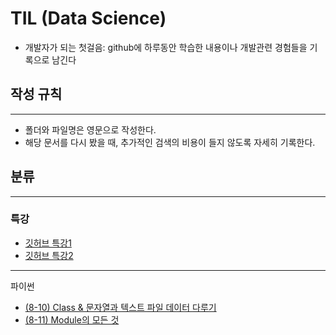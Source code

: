 # TIL (Data Science)
- 개발자가 되는 첫걸음: github에 하루동안 학습한 내용이나 개발관련 경험들을 기록으로 남긴다
## 작성 규칙
---
- 폴더와 파일명은 영문으로 작성한다.
- 해당 문서를 다시 봤을 때, 추가적인 검색의 비용이 들지 않도록 자세히 기록한다. 
## 분류
---
### 특강
- [깃허브 특강1](https://github.com/Calcious98/TIL/blob/89af6094c7210d8a68a2297bd2f13a13a185f331/git/8-8.md)
- [깃허브 특강2](https://github.com/Calcious98/TIL/blob/89af6094c7210d8a68a2297bd2f13a13a185f331/git/8-9.md)

---
파이썬
- [(8-10) Class & 문자열과 텍스트 파일 데이터 다루기](https://github.com/Calcious98/TIL/blob/327cf20539d247c65d1a042b2394bbb5614e332d/python/8-10.md)
- [(8-11) Module의 모든 것](https://github.com/Calcious98/TIL/blob/327cf20539d247c65d1a042b2394bbb5614e332d/python/8-11-module.md)
